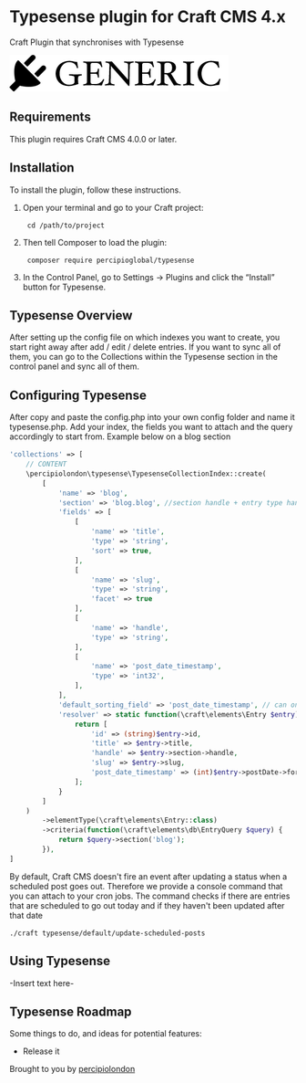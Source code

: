 # Typesense plugin for Craft CMS 4.x

Craft Plugin that synchronises with Typesense

![Screenshot](resources/img/plugin-logo.png)

## Requirements

This plugin requires Craft CMS 4.0.0 or later.

## Installation

To install the plugin, follow these instructions.

1. Open your terminal and go to your Craft project:

        cd /path/to/project

2. Then tell Composer to load the plugin:

        composer require percipioglobal/typesense

3. In the Control Panel, go to Settings → Plugins and click the “Install” button for Typesense.

## Typesense Overview

After setting up the config file on which indexes you want to create, you start right away after add / edit / delete entries. If you want to sync all of them, you can go to the Collections within the Typesense section in the control panel and sync all of them.

## Configuring Typesense

After copy and paste the config.php into your own config folder and name it typesense.php. Add your index, the fields you want to attach and the query accordingly to start from. Example below on a blog section

```php
'collections' => [
    // CONTENT
    \percipiolondon\typesense\TypesenseCollectionIndex::create(
        [
            'name' => 'blog',
            'section' => 'blog.blog', //section handle + entry type handle
            'fields' => [
                [
                    'name' => 'title',
                    'type' => 'string',
                    'sort' => true,
                ],
                [
                    'name' => 'slug',
                    'type' => 'string',
                    'facet' => true
                ],
                [
                    'name' => 'handle',
                    'type' => 'string',
                ],
                [
                    'name' => 'post_date_timestamp',
                    'type' => 'int32',
                ],
            ],
            'default_sorting_field' => 'post_date_timestamp', // can only be an integer,
            'resolver' => static function(\craft\elements\Entry $entry) {
                return [
                    'id' => (string)$entry->id,
                    'title' => $entry->title,
                    'handle' => $entry->section->handle,
                    'slug' => $entry->slug,
                    'post_date_timestamp' => (int)$entry->postDate->format('U')
                ];
            }
        ]
    )
        ->elementType(\craft\elements\Entry::class)
        ->criteria(function(\craft\elements\db\EntryQuery $query) {
            return $query->section('blog');
        }),
]
```

By default, Craft CMS doesn't fire an event after updating a status when a scheduled post goes out. Therefore we provide a console command that you can attach to your cron jobs. The command checks if there are entries that are scheduled to go out today and if they haven't been updated after that date
```
./craft typesense/default/update-scheduled-posts
```

## Using Typesense

-Insert text here-

## Typesense Roadmap

Some things to do, and ideas for potential features:

* Release it

Brought to you by [percipiolondon](https://percipio.london)
